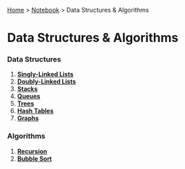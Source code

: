 <a href="../../">Home</a> > <a href="../notebook">Notebook</a> > Data Structures & Algorithms

# Data Structures & Algorithms



### Data Structures

1. **<a href="./singly-linked-lists">Singly-Linked Lists</a>**
2. **<a href="./doubly-linked-lists">Doubly-Linked Lists</a>**
3. **<a href="./stacks">Stacks</a>**
4. **<a href="./queues">Queues</a>**
5. **<a href="./trees">Trees</a>**
6. **<a href="./hash-tables">Hash Tables</a>**
7. **<a href="./graphs">Graphs</a>**



### Algorithms

1. **<a href="./recursion">Recursion</a>**
1. **<a href="./bubble-sort">Bubble Sort</a>**

